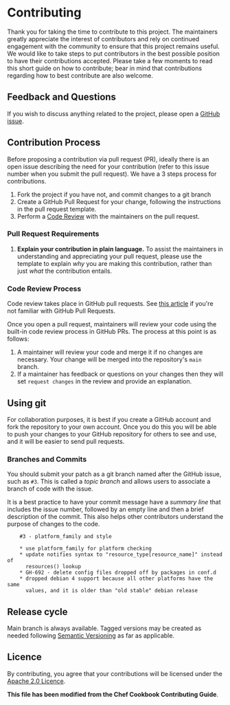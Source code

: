 # Contributing

Thank you for taking the time to contribute to this project. The maintainers
greatly appreciate the interest of contributors and rely on continued engagement
with the community to ensure that this project remains useful. We would like to
take steps to put contributors in the best possible position to have their
contributions accepted. Please take a few moments to read this short guide on
how to contribute; bear in mind that contributions regarding how to best
contribute are also welcome.

## Feedback and Questions

If you wish to discuss anything related to the project, please open a
[GitHub issue](https://github.com/interTwin-eu/REPOSITORY/issues/new).

## Contribution Process

Before proposing a contribution via pull request (PR), ideally there is an open
issue describing the need for your contribution (refer to this issue number when
you submit the pull request). We have a 3 steps process for contributions.

1. Fork the project if you have not, and commit changes to a git branch
1. Create a GitHub Pull Request for your change, following the instructions in
   the pull request template.
1. Perform a [Code Review](#code-review-process) with the maintainers on the
   pull request.

### Pull Request Requirements

1. **Explain your contribution in plain language.** To assist the maintainers in
   understanding and appreciating your pull request, please use the template to
   explain _why_ you are making this contribution, rather than just _what_ the
   contribution entails.

### Code Review Process

Code review takes place in GitHub pull requests. See
[this article](https://docs.github.com/en/pull-requests/collaborating-with-pull-requests/proposing-changes-to-your-work-with-pull-requests/about-pull-requests)
if you're not familiar with GitHub Pull Requests.

Once you open a pull request, maintainers will review your code using the
built-in code review process in GitHub PRs. The process at this point is as
follows:

1. A maintainer will review your code and merge it if no changes are necessary.
   Your change will be merged into the repository's `main` branch.
1. If a maintainer has feedback or questions on your changes then they will set
   `request changes` in the review and provide an explanation.

## Using git

For collaboration purposes, it is best if you create a GitHub account and fork
the repository to your own account. Once you do this you will be able to push
your changes to your GitHub repository for others to see and use, and it will be
easier to send pull requests.

### Branches and Commits

You should submit your patch as a git branch named after the GitHub issue, such
as `#3`\. This is called a _topic branch_ and allows users to associate a branch
of code with the issue.

It is a best practice to have your commit message have a _summary line_ that
includes the issue number, followed by an empty line and then a brief
description of the commit. This also helps other contributors understand the
purpose of changes to the code.

```text
    #3 - platform_family and style

    * use platform_family for platform checking
    * update notifies syntax to "resource_type[resource_name]" instead of
      resources() lookup
    * GH-692 - delete config files dropped off by packages in conf.d
    * dropped debian 4 support because all other platforms have the same
      values, and it is older than "old stable" debian release
```

## Release cycle

Main branch is always available. Tagged versions may be created as needed
following [Semantic Versioning](https://semver.org/) as far as applicable.


## Licence

By contributing, you agree that your contributions will be licensed under the [Apache 2.0 Licence](https://gitlab.desy.de/intertwin/teapot/-/blob/main/LICENSE?ref_type=heads).

**This file has been modified from the Chef Cookbook Contributing Guide**.
